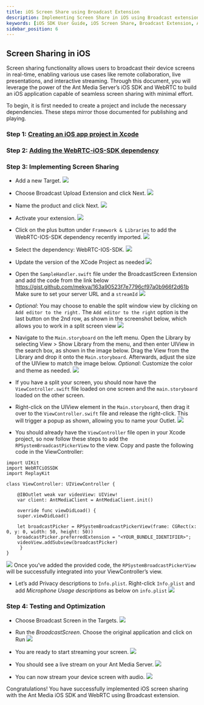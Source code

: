 ```yaml
---
title: iOS Screen Share using Broadcast Extension
description: Implementing Screen Share in iOS using Broadcast extension 
keywords: [iOS SDK User Guide, iOS Screen Share, Broadcast Extension, Ant Media Server Documentation, Ant Media Server Tutorials]
sidebar_position: 6
---
```


## Screen Sharing in iOS
Screen sharing functionality allows users to broadcast their device screens in real-time, enabling various use cases like remote collaboration, live presentations, and interactive streaming.
Through this document, you will leverage the power of the Ant Media Server’s iOS SDK and WebRTC to build an iOS application capable of seamless screen sharing with minimal effort.

To begin, it is first needed to create a project and include the necessary dependencies. These steps mirror those documented for publishing and playing.
### Step 1: [Creating an iOS app project in Xcode](/guides/developer-sdk-and-api/sdk-integration/ios-sdk/xcode-project/)

### Step 2: [Adding the WebRTC-iOS-SDK dependency](/guides/developer-sdk-and-api/sdk-integration/ios-sdk/ios-dependency/)

### Step 3: Implementing Screen Sharing
- Add a new Target.
![](@site/static/img/ios-screen-share/ios-be08.png)

- Choose Broadcast Upload Extension and click Next.
![](@site/static/img/ios-screen-share/ios-be09.png)

- Name the product and click Next.
![](@site/static/img/ios-screen-share/ios-be10.png)

- Activate your extension.
![](@site/static/img/ios-screen-share/ios-be11.png)

- Click on the plus button under `Framework & Libraries` to add the WebRTC-IOS-SDK dependency recently imported.
![](@site/static/img/ios-screen-share/ios-be12.png)

- Select the dependency: WebRTC-IOS-SDK.
![](@site/static/img/ios-screen-share/ios-be13.png)

- Update the version of the XCode Project as needed
![](@site/static/img/ios-screen-share/ios-be14.png)

- Open the `SampleHandler.swift` file under the BroadcastScreen Extension and add the code from the link below https://gist.github.com/mekya/163a90523f7e7796cf97a0b966f2d61b
Make sure to set your server URL and a `streamId`
![](@site/static/img/ios-screen-share/ios-be15.png)

- *Optional*: You may choose to enable the split window view by clicking on `Add editor to the right.`
The `Add editor to the right` option is the last button on the 2nd row, as shown in the screenshot below, which allows you to work in a split screen view
![](@site/static/img/ios-screen-share/ios-be16.png)

- Navigate to the `Main.storyboard` on the left menu. Open the Library by selecting View > Show Library from the menu, and then enter UIView in the search box, as shown in the image below.
Drag the View from the Library and drop it onto the `Main.storyboard`. Afterwards, adjust the size of the UIView to match the image below.
*Optional*: Customize the color and theme as needed.
![](@site/static/img/ios-screen-share/ios-be17.png)

- If you have a split your screen, you should now have the `ViewController.swift` file loaded on one screen and the `main.storyboard` loaded on the other screen.

- Right-click on the UIView element in the `Main.storyboard`, then drag it over to the `ViewController.swift` file and release the right-click.
This will trigger a popup as shown, allowing you to name your Outlet.
![](@site/static/img/ios-screen-share/ios-be18.png)

- You should already have the `ViewController` file open in your Xcode project, so now follow these steps to add the `RPSystemBroadcastPickerView` to the view.
Copy and paste the following code in the ViewController:
```
import UIKit
import WebRTCiOSSDK
import ReplayKit

class ViewController: UIViewController {

    @IBOutlet weak var videoView: UIView!
    var client: AntMediaClient = AntMediaClient.init()

    override func viewDidLoad() {
 	super.viewDidLoad()

	let broadcastPicker = RPSystemBroadcastPickerView(frame: CGRect(x: 0, y: 0, width: 50, height: 50))
	broadcastPicker.preferredExtension = "<YOUR_BUNDLE_IDENTIFIER>";
	videoView.addSubview(broadcastPicker)
     }
}
```
![](@site/static/img/ios-screen-share/ios-be19.png)
Once you’ve added the provided code, the `RPSystemBroadcastPickerView` will be successfully integrated into your ViewController’s view.

- Let’s add Privacy descriptions to `Info.plist`. Right-click `Info.plist` and add *Microphone Usage descriptions* as below on `info.plist`
![](@site/static/img/ios-screen-share/ios-be20.png)

### Step 4: Testing and Optimization
- Choose Broadcast Screen in the Targets.
![](@site/static/img/ios-screen-share/ios-be21.png)

- Run the *BroadcastScreen*. Choose the original application and click on Run
![](@site/static/img/ios-screen-share/ios-be22.png)

- You are ready to start streaming your screen.
![](@site/static/img/ios-screen-share/ios-be23.png)

- You should see a live stream on your Ant Media Server.
![](@site/static/img/ios-screen-share/ios-be24.png)

- You can now stream your device screen with audio.
![](@site/static/img/ios-screen-share/ios-be25.png)

Congratulations!
You have successfully implemented iOS screen sharing with the Ant Media iOS SDK and WebRTC using Broadcast extension.

